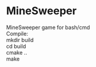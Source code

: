 # MineSweeper
MineSweeper game for bash/cmd <br/>
Compile: <br/>
  mkdir build <br/>
  cd build <br/>
  cmake .. <br/>
  make <br/>

